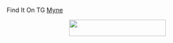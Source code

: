 Find It On TG [Myne](https://t.me/MyneProBot)
<p align="center"><a href="https://heroku.com/deploy?template=https://github.com/xoxosallyyy/MyneProBot"> <img src="https://img.shields.io/badge/Deploy%20To%20Heroku-black?style=for-the-badge&logo=heroku" width="220" height="38.45"/></a></p>
